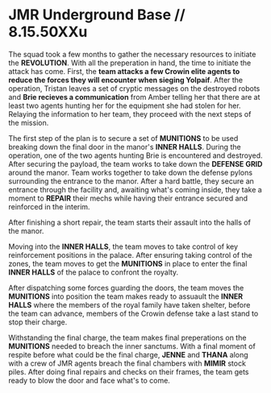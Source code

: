 # JMR Underground Base // 8.15.50XXu
The squad took a few months to gather the necessary resources to initiate the **REVOLUTION**. With all the preperation in hand, the time to initiate the attack has come. First, the **team attacks a few Crowin elite agents to reduce the forces they will encounter when sieging Yolpaif**. After the operation, Tristan leaves a set of cryptic messages on the destroyed robots and **Brie recieves a communication** from Amber telling her that there are at least two agents hunting her for the equipment she had stolen for her. Relaying the information to her team, they proceed with the next steps of the mission.

The first step of the plan is to secure a set of **MUNITIONS** to be used breaking down the final door in the manor's **INNER HALLS**.  During the operation, one of the two agents hunting Brie is encountered and destroyed. After securing the payload, the team works to take down the **DEFENSE GRID** around the manor. Team works together to take down the defense pylons surrounding the entrance to the manor. After a hard battle, they secure an entrance through the facility and, awaiting what's coming inside, they take a moment to **REPAIR** their mechs while having their entrance secured and reinforced in the interim.

After finishing a short repair, the team starts their assault into the halls of the manor.

Moving into the **INNER HALLS**, the team moves to take control of key reinforcement positions in the palace. After ensuring taking control of the zones, the team moves to get the **MUNITIONS** in place to enter the final **INNER HALLS** of the palace to confront the royalty.

After dispatching some forces guarding the doors, the team moves the **MUNITIONS** into position the team makes ready to assuault the **INNER HALLS** where the members of the royal family have taken shelter, before the team can advance, members of the Crowin defense take a last stand to stop their charge.

Withstanding the final charge, the team makes final preperations on the **MUNITIONS** needed to breach the inner sanctums. With a final moment of respite before what could be the final charge, **JENNE** and **THANA** along with a crew of JMR agents breach the final chambers with **MIMIR** stock piles. After doing final repairs and checks on their frames, the team gets ready to blow the door and face what's to come.
